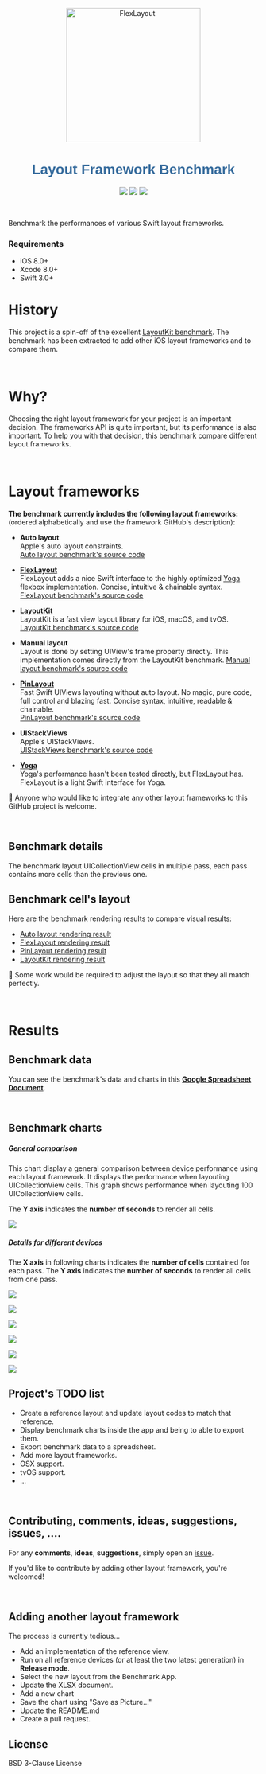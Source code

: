 <p align="center">
  <a href="https://github.com/lucdion/LayoutFrameworkBenchmark"><img src="docs_markdown/images/logo.png" alt="FlexLayout" width="270"/></a>
</p>

<h1 align="center" style="color: #376C9D; font-family: Arial Black, Gadget, sans-serif; font-size: 2em">Layout Framework Benchmark</h1>
 
<p align="center">
  <a href=""><img src="https://img.shields.io/cocoapods/p/FlexLayout.svg?style=flat" /></a>
  <a href="https://travis-ci.org/lucdion/LayoutFrameworkBenchmark"><img src="https://travis-ci.org/lucdion/LayoutFrameworkBenchmark.svg?branch=master" /></a>
  <a href="https://raw.githubusercontent.com/lucdion/LayoutFrameworkBenchmark/master/LICENSE"><img src="https://img.shields.io/badge/license-New%20BSD-blue.svg?style=flat" /></a>
</p>

<br>

Benchmark the performances of various Swift layout frameworks.

### Requirements
* iOS 8.0+
* Xcode 8.0+
* Swift 3.0+

# History <a name="history"></a>
This project is a spin-off of the excellent [LayoutKit benchmark](https://github.com/linkedin/LayoutKit). The benchmark has been extracted to add other iOS layout frameworks and to compare them.

<br>

# Why?
Choosing the right layout framework for your project is an important decision. The frameworks API is quite important, but its performance is also important. To help you with that decision, this benchmark compare different layout frameworks.

<br>

# Layout frameworks  <a name="layout_frameworks"></a>

**The benchmark currently includes the following layout frameworks:**  
(ordered alphabetically and use the framework GitHub's description):

* **Auto layout**  
Apple's auto layout constraints.  
[Auto layout benchmark's source code](https://github.com/lucdion/LayoutFrameworkBenchmark/blob/master/LayoutFrameworkBenchmark/Benchmarks/AutoLayout/FeedItemAutoLayoutView.swift)

* [**FlexLayout**](https://github.com/lucdion/FlexLayout)  
FlexLayout adds a nice Swift interface to the highly optimized [Yoga](https://github.com/facebook/yoga) flexbox implementation. Concise, intuitive & chainable syntax.  
[FlexLayout benchmark's source code](https://github.com/lucdion/LayoutFrameworkBenchmark/blob/master/LayoutFrameworkBenchmark/Benchmarks/FlexLayout/FeedItemFlexLayoutView.swift)

* [**LayoutKit**](https://github.com/linkedin/LayoutKit)  
LayoutKit is a fast view layout library for iOS, macOS, and tvOS.   
[LayoutKit benchmark's source code](https://github.com/lucdion/LayoutFrameworkBenchmark/tree/master/LayoutFrameworkBenchmark/Benchmarks/LayoutKit)

* **Manual layout**  
Layout is done by setting UIView's frame property directly. This implementation comes directly from the LayoutKit benchmark.
[Manual layout benchmark's source code](https://github.com/lucdion/LayoutFrameworkBenchmark/blob/master/LayoutFrameworkBenchmark/Benchmarks/ManualLayout/FeedItemManualView.swift)

* [**PinLayout**](https://github.com/mirego/PinLayout)  
Fast Swift UIViews layouting without auto layout. No magic, pure code, full control and blazing fast. Concise syntax, intuitive, readable & chainable.  
[PinLayout benchmark's source code](https://github.com/lucdion/LayoutFrameworkBenchmark/blob/master/LayoutFrameworkBenchmark/Benchmarks/PinLayout/FeedItemPinLayoutView.swift)

* **UIStackViews**  
Apple's UIStackViews.  
[UIStackViews benchmark's source code](https://github.com/lucdion/LayoutFrameworkBenchmark/blob/master/LayoutFrameworkBenchmark/Benchmarks/UIStackView/FeedItemUIStackView.swift)

* [**Yoga**](https://github.com/facebook/yoga)  
Yoga's performance hasn't been tested directly, but FlexLayout has. FlexLayout is a light Swift interface for Yoga. 


:pushpin: Anyone who would like to integrate any other layout frameworks to this GitHub project is welcome.

<br>

## Benchmark details
The benchmark layout UICollectionView cells in multiple pass, each pass contains more cells than the previous one. 

## Benchmark cell's layout
Here are the benchmark rendering results to compare visual results:
 
* [Auto layout rendering result](docs_markdown/benchmark_result_Autolayout.png)
* [FlexLayout rendering result](docs_markdown/benchmark_result_FlexLayout.png)
* [PinLayout rendering result](docs_markdown/benchmark_result_PinLayout.png)
* [LayoutKit rendering result](docs_markdown/benchmark_result_LayoutKit.png)

:pushpin: Some work would be required to adjust the layout so that they all match perfectly. 

<br>

# Results <a name="results"></a>

## Benchmark data  
You can see the benchmark's data and charts in this **[Google Spreadsheet Document](https://docs.google.com/spreadsheets/d/1sUNdGWBM-d_W13yC7VcfkRXC3owCVsnIublnfW-4xn4/edit#gid=1032991425)**.

<br>

## Benchmark charts  


##### General comparison

This chart display a general comparison between device performance using each layout framework.
It displays the performance when layouting UICollectionView cells. This graph shows performance when layouting 100 UICollectionView cells.

The **Y axis** indicates the **number of seconds** to render all cells.

<a href="docs_markdown/benchmark_comparison_all.png"><img src="docs_markdown/benchmark_comparison_all.png"/></a>
<br>

##### Details for different devices

The **X axis** in following charts indicates the **number of cells** contained for each pass. The **Y axis** indicates the **number of seconds** to render all cells from one pass.

<a href="docs_markdown/benchmark_iphonex.png"><img src="docs_markdown/benchmark_iphonex.png"/></a>
<br>

<a href="docs_markdown/benchmark_iphone8.png"><img src="docs_markdown/benchmark_iphone8.png"/></a>
<br>

<a href="docs_markdown/benchmark_iphone7.png"><img src="docs_markdown/benchmark_iphone7.png"/></a>
<br>

<a href="docs_markdown/benchmark_iphone6s.png"><img src="docs_markdown/benchmark_iphone6s.png"/></a>
<br>

<a href="docs_markdown/benchmark_iphone6.png"><img src="docs_markdown/benchmark_iphone6.png"/></a>
<br>

<a href="docs_markdown/benchmark_iphone5s.png"><img src="docs_markdown/benchmark_iphone5s.png"/></a>
<br>


## Project's TODO list

* Create a reference layout and update layout codes to match that reference.
* Display benchmark charts inside the app and being to able to export them.
* Export benchmark data to a spreadsheet.
* Add more layout frameworks.
* OSX support.
* tvOS support.
* ...

<br>

## Contributing, comments, ideas, suggestions, issues, .... <a name="comments"></a>
For any **comments**, **ideas**, **suggestions**, simply open an [issue](https://github.com/lucdion/LayoutFrameworkBenchmark/issues). 

If you'd like to contribute by adding other layout framework, you're welcomed!

<br>

## Adding another layout framework

The process is currently tedious...
 
* Add an implementation of the reference view.
* Run on all reference devices (or at least the two latest generation) in **Release mode**.
* Select the new layout from the Benchmark App.
* Update the XLSX document.
* Add a new chart
* Save the chart using "Save as Picture..."
* Update the README.md
* Create a pull request.

## License
BSD 3-Clause License 
